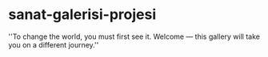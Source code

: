 # sanat-galerisi-projesi
''To change the world, you must first see it. Welcome — this gallery will take you on a different journey.''
